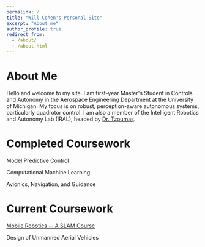 ```yaml
---
permalink: /
title: "Will Cohen's Personal Site"
excerpt: "About me"
author_profile: true
redirect_from:
  - /about/
  - /about.html
---
```


About Me
==========

Hello and welcome to my site. I am first-year Master's Student in Controls and Autonomy in the Aerospace Engineering Department at the University of Michigan. My focus is on robust, perception-aware autonomous systems, particularly quadrotor control. I am also a member of the Intelligent Robotics and Autonomy Lab (IRAL), headed by [Dr. Tzoumas](https://vasileiostzoumas.com). 

Completed Coursework
==========
Model Predictive Control

Computational Machine Learning

Avionics, Navigation, and Guidance

Current Coursework
==========
[Mobile Robotics -- A SLAM Course](https://robots.engin.umich.edu/mobilerobotics/)

Design of Unmanned Aerial Vehicles
